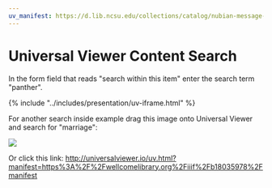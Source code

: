 ```yaml
---
uv_manifest: https://d.lib.ncsu.edu/collections/catalog/nubian-message-2003-04-01/manifest
---
```


# Universal Viewer Content Search

In the form field that reads "search within this item" enter the search term "panther".

{% include "../includes/presentation/uv-iframe.html" %}


For another search inside example drag this image onto Universal Viewer and search for "marriage":

[![](https://dlcs.io/iiif-img/wellcome/1/b3ec346f-71bf-4bb1-a7f1-1cad996fa0d4/full/175,/0/default.jpg)](https://wellcomelibrary.org/item/b18035978?manifest=https%3A%2F%2Fwellcomelibrary.org%2Fiiif%2Fb18035978%2Fmanifest)

Or click this link: http://universalviewer.io/uv.html?manifest=https%3A%2F%2Fwellcomelibrary.org%2Fiiif%2Fb18035978%2Fmanifest
